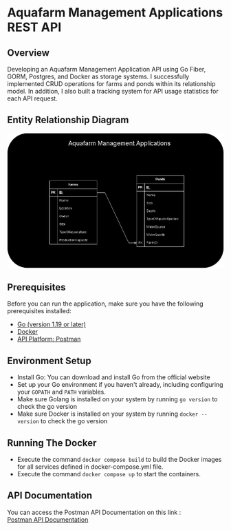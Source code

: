 # Aquafarm Management Applications REST API

## Overview
Developing an Aquafarm Management Application API using Go Fiber, GORM, Postgres, and Docker as storage systems. I successfully implemented CRUD operations for farms and ponds within its relationship model. In addition, I also built a tracking system for API usage statistics for each API request.

## Entity Relationship Diagram 
![Acces this link](https://github.com/Wordyka/InternDelos-Wordyka/blob/fbd6a4e7f41ae216bf63651d445b304e86a11348/img/ERD%20Aquafarm.png)

## Prerequisites
Before you can run the application, make sure you have the following prerequisites installed:

- [Go (version 1.19 or later)](https://go.dev/doc/install)
- [Docker](https://docs.docker.com/get-docker/)
- [API Platform: Postman](https://www.postman.com/downloads/)

## Environment Setup
- Install Go: You can download and install Go from the official website
- Set up your Go environment if you haven't already, including configuring your `GOPATH` and `PATH` variables.
- Make sure Golang is installed on your system by running `go version` to check the go version
- Make sure Docker is installed on your system by running `docker --version` to check the go version

## Running The Docker
- Execute the command `docker compose build` to build the Docker images for all services defined in docker-compose.yml file. 
- Execute the command `docker compose up` to start the containers.

## API Documentation
You can access the Postman API Documentation on this link :   
[Postman API Documentation](https://documenter.getpostman.com/view/19084112/2s9Ye8hFjd)
